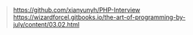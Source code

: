 > https://github.com/xianyunyh/PHP-Interview
> https://wizardforcel.gitbooks.io/the-art-of-programming-by-july/content/03.02.html